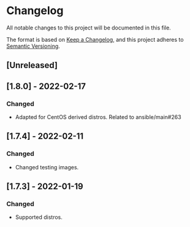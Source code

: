 # Changelog
All notable changes to this project will be documented in this file.

The format is based on [Keep a Changelog](https://keepachangelog.com/en/1.0.0/),
and this project adheres to [Semantic Versioning](https://semver.org/spec/v2.0.0.html).

## [Unreleased]

## [1.8.0] - 2022-02-17
### Changed
- Adapted for CentOS derived distros. Related to ansible/main#263

## [1.7.4] - 2022-02-11
### Changed
- Changed testing images.

## [1.7.3] - 2022-01-19
### Changed
- Supported distros.
